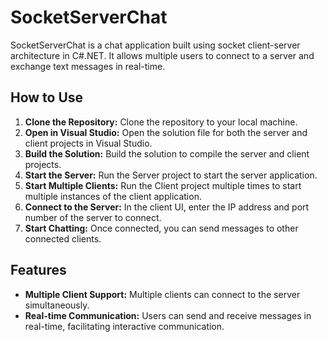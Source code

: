 # SocketServerChat

SocketServerChat is a chat application built using socket client-server architecture in C#.NET. It allows multiple users to connect to a server and exchange text messages in real-time.

## How to Use

1. **Clone the Repository:** Clone the repository to your local machine.
2. **Open in Visual Studio:** Open the solution file for both the server and client projects in Visual Studio.
3. **Build the Solution:** Build the solution to compile the server and client projects.
4. **Start the Server:** Run the Server project to start the server application.
5. **Start Multiple Clients:** Run the Client project multiple times to start multiple instances of the client application.
6. **Connect to the Server:** In the client UI, enter the IP address and port number of the server to connect.
7. **Start Chatting:** Once connected, you can send messages to other connected clients.

## Features

- **Multiple Client Support:** Multiple clients can connect to the server simultaneously.
- **Real-time Communication:** Users can send and receive messages in real-time, facilitating interactive communication.
